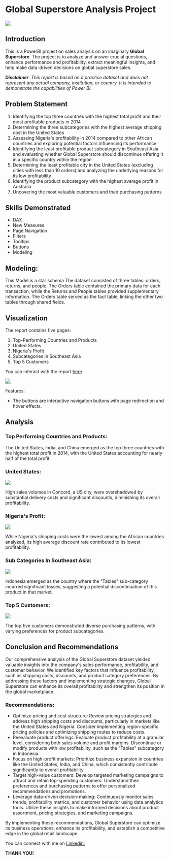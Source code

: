 # Global Superstore Analysis Project

![](Store-Cart.jpg)

## Introduction
This is a PowerBI project on sales analysis on an imaginary **Global Superstore**.
The project is to analyze and answer crucial questions, enhance performance and profitability, extract meaningful insights, and help make data-driven decisions on global superstore sales.

**_Disclaimer_**: _This report is based on a practice dataset and does not represent any actual company, institution, or country. It is intended to demonstrate the capabilities of Power BI._

## Problem Statement
1. Identifying the top three countries with the highest total profit and their most profitable products in 2014
2. Determining the three subcategories with the highest average shipping cost in the United States
3. Assessing Nigeria's profitability in 2014 compared to other African countries and exploring potential factors influencing its performance
4. Identifying the least profitable product subcategory in Southeast Asia and evaluating whether Global Superstore should discontinue offering it in a specific country within the region
5. Determining the least profitable city in the United States (excluding cities with less than 10 orders) and analyzing the underlying reasons for its low profitability
6. Identifying the product subcategory with the highest average profit in Australia
7. Uncovering the most valuable customers and their purchasing patterns

## Skills Demonstrated
- DAX
- New Measures
- Page Navigation
- Filters
- Tooltips
- Buttons
- Modeling

## Modeling:
This Model is a star schema
The dataset consisted of three tables: orders, returns, and people. The Orders table contained the primary data for each transaction, while the Returns and People tables provided supplementary information. The Orders table served as the fact table, linking the other two tables through shared fields.

## Visualization

The report contains five pages:
1. Top-Performing Countries and Products
2. United States
3. Nigeria's Profit
4. Subcategories in Southeast Asia
5. Top 5 Customers

You can interact with the report [here](https://app.powerbi.com/view?r=eyJrIjoiMTQ3YmNjYzEtOTc3ZC00MmE4LThkNWUtN2VkMDIxNjRlZWE5IiwidCI6IjUxN2QzNTAyLTI5MDEtNGRlMi1hODdiLTk1YzUwN2E5YTA4OCJ9)

![](Top-Performing-Countries-And-Products.jpg)

Features:
- The buttons are interactive navigation buttons with page redirection and hover effects.

## Analysis

### Top Performing Countries and Products:
The United States, India, and China emerged as the top three countries with the highest total profit in 2014, with the United States accounting for nearly half of the total profit.

### United States:
![](United-States.jpg)

High sales volumes in Concord, a US city, were overshadowed by substantial delivery costs and significant discounts, diminishing its overall profitability.

### Nigeria's Profit:
![](Nigeria's-Profit.jpg)

While Nigeria's shipping costs were the lowest among the African countries analyzed, its high average discount rate contributed to its lowest profitability.

### Sub Categories In Southeast Asia:
![](Sub-Categories-In-Southeast-Asia.jpg)

Indonesia emerged as the country where the "Tables" sub-category incurred significant losses, suggesting a potential discontinuation of this product in that market.

### Top 5 Customers:
![](Top-5-Customers.jpg)

The top five customers demonstrated diverse purchasing patterns, with varying preferences for product subcategories.

## Conclusion and Recommendations

Our comprehensive analysis of the Global Superstore dataset yielded valuable insights into the company's sales performance, profitability, and customer behavior. We identified key factors that influence profitability, such as shipping costs, discounts, and product category preferences. By addressing these factors and implementing strategic changes, Global Superstore can enhance its overall profitability and strengthen its position in the global marketplace.

### Recommendations:
- Optimize pricing and cost structure: Review pricing strategies and address high shipping costs and discounts, particularly in markets like the United States and Nigeria. Consider implementing region-specific pricing policies and optimizing shipping routes to reduce costs.
- Reevaluate product offerings: Evaluate product profitability at a granular level, considering both sales volume and profit margins. Discontinue or modify products with low profitability, such as the "Tables" subcategory in Indonesia.
- Focus on high-profit markets: Prioritize business expansion in countries like the United States, India, and China, which consistently contribute significantly to overall profitability
- Target high-value customers: Develop targeted marketing campaigns to attract and retain top-spending customers. Understand their preferences and purchasing patterns to offer personalized recommendations and promotions.
- Leverage data-driven decision-making: Continuously monitor sales trends, profitability metrics, and customer behavior using data analytics tools. Utilize these insights to make informed decisions about product assortment, pricing strategies, and marketing campaigns.

By implementing these recommendations, Global Superstore can optimize its business operations, enhance its profitability, and establish a competitive edge in the global retail landscape.

You can connect with me on [Linkedin.](https://www.linkedin.com/in/kester-ejiofobiri/)

**THANK YOU!**
